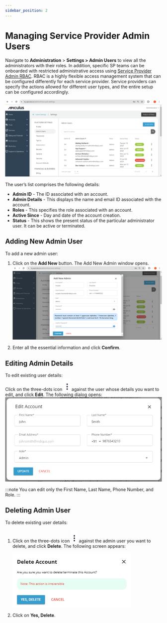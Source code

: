 ```yaml
---
sidebar_position: 2
---
```

# Managing Service Provider Admin Users

Navigate to **Administration** > **Settings > Admin Users** to view all the administrators with their roles. In addition, specific SP teams can be onboarded with restricted administrative access using [Service Provider Admin RBAC](/docs/AboutServiceProviderAdministration/Role-basedAccessonAdminConsole). RBAC is a highly flexible access management system that can be configured differently for each service provider. Service providers can specify the actions allowed for different user types, and the entire setup can be configured accordingly.

![Managing SP Admin Users](img/Managing-SP-Admin-Users1.png)

The user’s list comprises the following details:

- **Admin ID** - The ID associated with an account.
- **Admin Details** - This displays the name and email ID associated with the account.
- **Roles** - This specifies the role associated with an account.
- **Active Since** - Day and date of the account creation.
- **Status** - This shows the present status of the particular administrator user. It can be active or terminated.
## Adding New Admin User

To add a new admin user:
1. Click on the **Add New** button. The Add New Admin window opens.
   ![Managing SP Admin Users](img/Managing-SP-Admin-Users2.png)

2. Enter all the essential information and click **Confirm**.
## Editing Admin Details
To edit existing user details: <br />
Click on the three-dots icon ![Three dots](img/threedots.png)  against the user whose details you want to edit, and click **Edit**. The following dialog opens:
![Editing SP Admin Users Details](img/EditAccount.png)

:::note
You can edit only the First Name, Last Name, Phone Number, and Role.
:::
## Deleting Admin User
To delete existing user details: <br />
1. Click on the three-dots icon ![Three dots](img/threedots.png)  against the admin user you want to delete, and click **Delete**. The following screen appears:
   
   ![Deleting Admin Users](img/Delete1.png)
2. Click on **Yes, Delete**.


